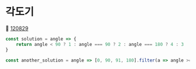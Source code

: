 # 각도기
🔗 <a href="https://school.programmers.co.kr/learn/courses/30/lessons/120829">120829</a>

```javascript
const solution = angle => {
    return angle < 90 ? 1 : angle === 90 ? 2 : angle === 180 ? 4 : 3
}

const another_solution = angle => [0, 90, 91, 180].filter(a => angle >= a).length
```
